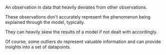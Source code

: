An observation in data that heavily deviates from other observations.

These observations don't accurately represent the phenomenon being explained through the model, typically.

They can heavily skew the results of a model if not dealt with accordingly.

Of course, some outliers do represent valuable information and can provide insights into a set of datapoints.

